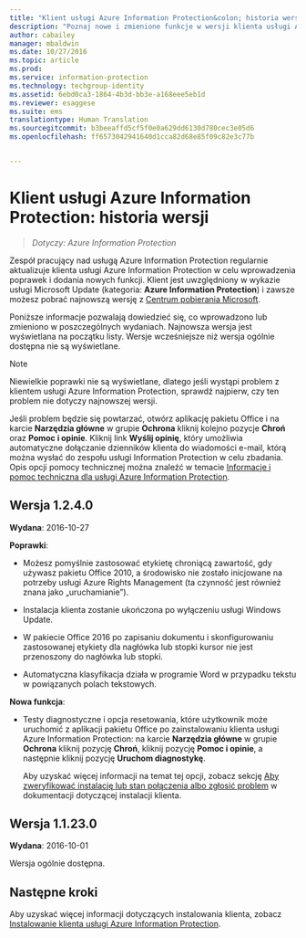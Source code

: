 ```yaml
---
title: "Klient usługi Azure Information Protection&colon; historia wersji | Azure Information Protection"
description: "Poznaj nowe i zmienione funkcje w wersji klienta usługi Azure Information Protection dla systemu Windows."
author: cabailey
manager: mbaldwin
ms.date: 10/27/2016
ms.topic: article
ms.prod: 
ms.service: information-protection
ms.technology: techgroup-identity
ms.assetid: 6ebd0ca3-1864-4b3d-bb3e-a168eee5eb1d
ms.reviewer: esaggese
ms.suite: ems
translationtype: Human Translation
ms.sourcegitcommit: b3beeaffd5cf5f0e0a629dd6130d780cec3e05d6
ms.openlocfilehash: ff6573042941640d1cca82d68e85f09c82e3c77b


---
```


# <a name="azure-information-protection-client-version-release-history"></a>Klient usługi Azure Information Protection: historia wersji

>*Dotyczy: Azure Information Protection*

Zespół pracujący nad usługą Azure Information Protection regularnie aktualizuje klienta usługi Azure Information Protection w celu wprowadzenia poprawek i dodania nowych funkcji. Klient jest uwzględniony w wykazie usługi Microsoft Update (kategoria: **Azure Information Protection**) i zawsze możesz pobrać najnowszą wersję z [Centrum pobierania Microsoft](https://www.microsoft.com/en-us/download/details.aspx?id=53018).

Poniższe informacje pozwalają dowiedzieć się, co wprowadzono lub zmieniono w poszczególnych wydaniach. Najnowsza wersja jest wyświetlana na początku listy. Wersje wcześniejsze niż wersja ogólnie dostępna nie są wyświetlane. 

> [!NOTE]
> Niewielkie poprawki nie są wyświetlane, dlatego jeśli wystąpi problem z klientem usługi Azure Information Protection, sprawdź najpierw, czy ten problem nie dotyczy najnowszej wersji.
>  
> Jeśli problem będzie się powtarzać, otwórz aplikację pakietu Office i na karcie **Narzędzia główne** w grupie **Ochrona** kliknij kolejno pozycje **Chroń** oraz **Pomoc i opinie**. Kliknij link **Wyślij opinię**, który umożliwia automatyczne dołączanie dzienników klienta do wiadomości e-mail, którą można wysłać do zespołu usługi Information Protection w celu zbadania. Opis opcji pomocy technicznej można znaleźć w temacie [Informacje i pomoc techniczna dla usługi Azure Information Protection](../get-started/information-support.md#support-options-and-community-resources).

## <a name="version-1240"></a>Wersja 1.2.4.0

**Wydana**: 2016-10-27

**Poprawki**:

- Możesz pomyślnie zastosować etykietę chroniącą zawartość, gdy używasz pakietu Office 2010, a środowisko nie zostało inicjowane na potrzeby usługi Azure Rights Management (ta czynność jest również znana jako „uruchamianie”).

- Instalacja klienta zostanie ukończona po wyłączeniu usługi Windows Update.

- W pakiecie Office 2016 po zapisaniu dokumentu i skonfigurowaniu zastosowanej etykiety dla nagłówka lub stopki kursor nie jest przenoszony do nagłówka lub stopki.

- Automatyczna klasyfikacja działa w programie Word w przypadku tekstu w powiązanych polach tekstowych.

**Nowa funkcja**:

- Testy diagnostyczne i opcja resetowania, które użytkownik może uruchomić z aplikacji pakietu Office po zainstalowaniu klienta usługi Azure Information Protection: na karcie **Narzędzia główne** w grupie **Ochrona** kliknij pozycję **Chroń**, kliknij pozycję **Pomoc i opinie**, a następnie kliknij pozycję **Uruchom diagnostykę**. 

    Aby uzyskać więcej informacji na temat tej opcji, zobacz sekcję [Aby zweryfikować instalację lub stan połączenia albo zgłosić problem](info-protect-client.md#to-verify-installation-connection-status-or-report-a-problem) w dokumentacji dotyczącej instalacji klienta.

## <a name="version-11230"></a>Wersja 1.1.23.0

**Wydana**: 2016-10-01

Wersja ogólnie dostępna.

## <a name="next-steps"></a>Następne kroki

Aby uzyskać więcej informacji dotyczących instalowania klienta, zobacz [Instalowanie klienta usługi Azure Information Protection](info-protect-client.md).



<!--HONumber=Oct16_HO4-->


